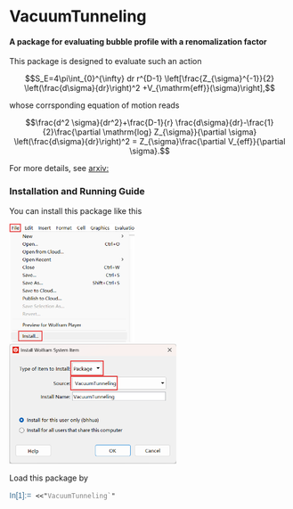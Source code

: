 # VacuumTunneling

#### A package for evaluating bubble profile with a renomalization factor

This package is designed to evaluate such an action

$$S_E=4\pi\int_{0}^{\infty} dr r^{D-1} \left[\frac{Z_{\sigma}^{-1}}{2} \left(\frac{d\sigma}{dr}\right)^2 +V_{\mathrm{eff}}(\sigma)\right],$$

whose corrsponding equation of motion reads

$$\frac{d^2 \sigma}{dr^2}+\frac{D-1}{r} \frac{d\sigma}{dr}-\frac{1}{2}\frac{\partial \mathrm{log} Z_{\sigma}}{\partial \sigma} \left(\frac{d\sigma}{dr}\right)^2 = Z_{\sigma}\frac{\partial V_{eff}}{\partial \sigma}.$$

For more details, see [arxiv:](https:// "VacuumTunneling: A package to solve bonce equation with
renormalization factor")

### Installation and Running Guide

You can install this package like this

<img src="https://github.com/bhhua/VacuumTunneling/blob/main/images/installpic1.png" width="225px"> <img src="https://github.com/bhhua/VacuumTunneling/blob/main/images/installpic2.png" width="300px">

Load this package by

<span style="color:rgb(59,110,147);font-family:sans-serif;">In[1]:=</span>&nbsp;&nbsp;<code>&lt;&lt;"<span style="color:gray;">VacuumTunneling`</span>"</code>


